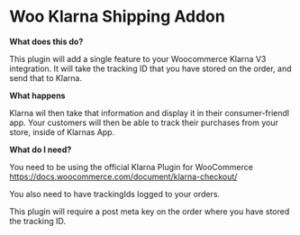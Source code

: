 # Woo Klarna Shipping Addon

**What does this do?**

This plugin will add a single feature to your Woocommerce Klarna V3 integration.
It will take the tracking ID that you have stored on the order, and send that to Klarna.

**What happens**

Klarna wil then take that information and display it in their consumer-friendl app.
Your customers will then be able to track their purchases from your store, inside of Klarnas App.

**What do I need?**

You need to be using the official Klarna Plugin for WooCommerce
https://docs.woocommerce.com/document/klarna-checkout/

You also need to have trackingIds logged to your orders.

This plugin will require a post meta key on the order where you have stored the tracking ID.